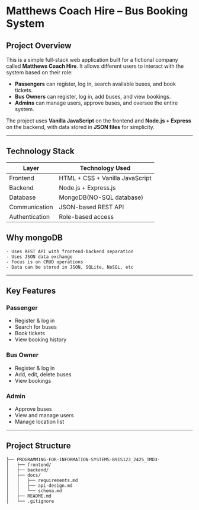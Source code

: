 #  Matthews Coach Hire – Bus Booking System

##  Project Overview

This is a simple full-stack web application built for a fictional company called **Matthews Coach Hire**. It allows different users to interact with the system based on their role:

- **Passengers** can register, log in, search available buses, and book tickets.
- **Bus Owners** can register, log in, add buses, and view bookings.
- **Admins** can manage users, approve buses, and oversee the entire system.

The project uses **Vanilla JavaScript** on the frontend and **Node.js + Express** on the backend, with data stored in **JSON files** for simplicity.

---

##  Technology Stack

| Layer       | Technology Used            |
|-------------|-----------------------------|
| Frontend    | HTML + CSS + Vanilla JavaScript  |
| Backend     | Node.js + Express.js        |
| Database    | MongoDB(NO-SQL database) |
| Communication | JSON-based REST API        |
| Authentication | Role-based access  |

##  Why mongoDB
    - Uses REST API with frontend-backend separation
    - Uses JSON data exchange
    - Focus is on CRUD operations
    - Data can be stored in JSON, SQLite, NoSQL, etc

---

##  Key Features

###  Passenger
- Register & log in
- Search for buses
- Book tickets
- View booking history

###  Bus Owner
- Register & log in
- Add, edit, delete buses
- View bookings

###  Admin
- Approve buses
- View and manage users
- Manage location list

---

## Project Structure
```
├── PROGRAMMING-FOR-INFORMATION-SYSTEMS-B9IS123_2425_TMD3-
│   ├── frontend/
│   ├── backend/
│   ├── docs/
│   │   ├── requirements.md
│   │   ├── api-design.md
│   │   └── schema.md
│   ├── README.md
│   └── .gitignore
```
